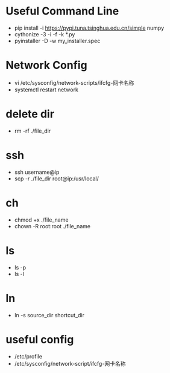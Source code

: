 # Useful Command Line
- pip install -i https://pypi.tuna.tsinghua.edu.cn/simple numpy
- cythonize -3 -i -f -k *.py
- pyinstaller -D -w my_installer.spec
# Network Config
- vi /etc/sysconfig/network-scripts/ifcfg-网卡名称
- systemctl restart network
# delete dir
- rm -rf ./file_dir
# ssh
- ssh username@ip
- scp -r ./file_dir root@ip:/usr/local/
# ch
- chmod +x ./file_name
- chown -R root:root ./file_name
# ls
- ls -p
- ls -l
# ln
- ln -s source_dir shortcut_dir
# useful config
- /etc/profile
- /etc/sysconfig/network-script/ifcfg-网卡名称
